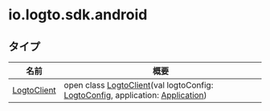 # io.logto.sdk.android

## タイプ

| 名前                                   | 概要                                                                                                                                                                                                                                            |
| ------------------------------------- | ---------------------------------------------------------------------------------------------------------------------------------------------------------------------------------------------------------------------------------------------- |
| [LogtoClient](-logto-client/index.md) | open class [LogtoClient](-logto-client/index.md)(val logtoConfig: [LogtoConfig](../io.logto.sdk.android.type/-logto-config/index.md), application: [Application](https://developer.android.com/reference/kotlin/android/app/Application.html)) |
